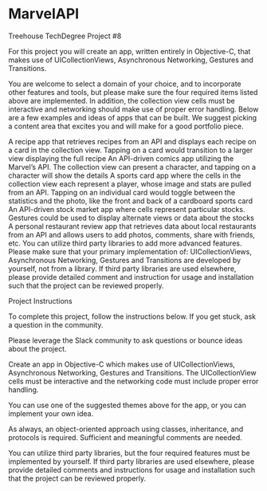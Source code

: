 # MarvelAPI
Treehouse TechDegree Project #8

For this project you will create an app, written entirely in Objective-C, that makes use of UICollectionViews, Asynchronous Networking, Gestures and Transitions.

You are welcome to select a domain of your choice, and to incorporate other features and tools, but please make sure the four required items listed above are implemented. In addition, the collection view cells must be interactive and networking should make use of proper error handling. Below are a few examples and ideas of apps that can be built. We suggest picking a content area that excites you and will make for a good portfolio piece.

A recipe app that retrieves recipes from an API and displays each recipe on a card in the collection view. Tapping on a card would transition to a larger view displaying the full recipe
An API-driven comics app utilizing the Marvel’s API. The collection view can present a character, and tapping on a character will show the details
A sports card app where the cells in the collection view each represent a player, whose image and stats are pulled from an API. Tapping on an individual card would toggle between the statistics and the photo, like the front and back of a cardboard sports card
An API-driven stock market app where cells represent particular stocks. Gestures could be used to display alternate views or data about the stocks
A personal restaurant review app that retrieves data about local restaurants from an API and allows users to add photos, comments, share with friends, etc.
You can utilize third party libraries to add more advanced features. Please make sure that your primary implementation of: UICollectionViews, Asynchronous Networking, Gestures and Transitions are developed by yourself, not from a library. If third party libraries are used elsewhere, please provide detailed comment and instruction for usage and installation such that the project can be reviewed properly.

Project Instructions

To complete this project, follow the instructions below. If you get stuck, ask a question in the community.

Please leverage the Slack community to ask questions or bounce ideas about the project.

Create an app in Objective-C which makes use of UICollectionViews, Asynchronous Networking, Gestures and Transitions. The UICollectionView cells must be interactive and the networking code must include proper error handling.

You can use one of the suggested themes above for the app, or you can implement your own idea.

As always, an object-oriented approach using classes, inheritance, and protocols is required. Sufficient and meaningful comments are needed.

You can utilize third party libraries, but the four required features must be implemented by yourself. If third party libraries are used elsewhere, please provide detailed comments and instructions for usage and installation such that the project can be reviewed properly.
